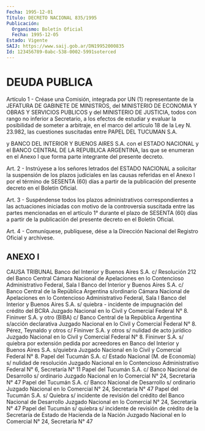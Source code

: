 ```yaml
---
Fecha: 1995-12-01
Título: DECRETO NACIONAL 835/1995
Publicación:
  Organismo: Boletín Oficial
  Fecha: 1995-12-05
Estado: Vigente
SAIJ: https://www.saij.gob.ar/DN19952000835
Id: 123456789-0abc-538-0002-5991soterced
---
```

# DEUDA PUBLICA

<a id="1"></a>
Artículo 1 - Créase una Comisión, integrada por UN (1) representante de la JEFATURA DE GABINETE DE MINISTROS, del MINISTERIO DE ECONOMIA Y OBRAS Y SERVICIOS PUBLICOS y del MINISTERIO DE JUSTICIA, todos con rango no inferior a Secretario, a los efectos de estudiar y evaluar la posibilidad de someter a arbitraje, en el marco del artículo 18 de la Ley N. 23.982, las cuestiones suscitadas entre PAPEL DEL TUCUMAN S.A.

y BANCO DEL INTERIOR Y BUENOS AIRES S.A. con el ESTADO NACIONAL y el BANCO CENTRAL DE LA REPUBLICA ARGENTINA, las que se enumeran en el Anexo I que forma parte integrante del presente decreto.

<a id="2"></a>
Art. 2 - Instrúyese a los señores letrados del ESTADO NACIONAL a solicitar la suspensión de los plazos judiciales en las causas referidas en el Anexo I por el término de SESENTA (60) días a partir de la publicación del presente decreto en el Boletín Oficial.

<a id="3"></a>
Art. 3 - Suspéndense todos los plazos administrativos correspondientes a las actuaciones iniciadas con motivo de la controversia suscitada entre las partes mencionadas en el artículo 1° durante el plazo de SESENTA (60) días a partir de la publicación del presente decreto en el Boletín Oficial.

<a id="4"></a>
Art. 4 - Comuníquese, publíquese, dése a la Dirección Nacional del Registro Oficial y archívese.

## ANEXO I

CAUSA	                                       TRIBUNAL	 Banco del Interior y Buenos Aires  S.A. c/ Resolución 212 del Banco  Central	                        Cámara Nacional de Apelaciones                                     en lo Contencioso Administrativo                                     Federal, Sala I	 Banco del Interior y Buenos Aires  S.A. c/ Banco Central de la  República Argentina s/ordinario	Cámara Nacional de Apelaciones                                     en lo Contencioso Administrativo                                     Federal, Sala I	 Banco del Interior y Buenos Aires  S.A. s/ quiebra - incidente de  impugnación del crédito del BCRA	Juzgado Nacional en lo Civil y                                     Comercial Federal N° 8.	 Fininver S.A. y otro (BIBA) c/  Banco Central de la República  Argentina s/acción declarativa	Juzgado Nacional en lo Civil y                                     Comercial Federal N° 8.	 Pérez, Teynaldo y otros c/  Fininver S.A. y otros s/ nulidad  de acto jurídico	                  Juzgado Nacional en lo Civil y                                     Comercial Federal N° 8.	 Fininver S.A. s/ quiebra por  extensión pedida por acreedores  en Banco del Interior y Buenos  Aires S.A. s/quiebra	            Juzgado Nacional en lo Civil y                                     Comercial Federal N° 8.	 Papel del Tucumán S.A. c/ Estado  Nacional (M. de Economía) s/ nulidad de resolución	            Juzgado Nacional en lo Contencioso                                     Administrativo Federal N° 6,                                     Secretaría N° 11	 Papel del Tucumán S.A. c/ Banco  Nacional de Desarrollo s/  ordinario	                        Juzgado Nacional en lo Comercial                                     N° 24, Secretaría N° 47	 Papel del Tucumán S.A. c/ Banco  Nacional de Desarrollo s/  ordinario	                        Juzgado Nacional en lo Comercial                                     N° 24, Secretaría N° 47	 Papel del Tucumán S.A. s/ Quiebra s/ incidente de revisión del  crédito del Banco Nacional de  Desarrollo	                        Juzgado Nacional en lo Comercial                                     N° 24, Secretaría N° 47	 Papel del Tucumán s/ quiebra s/  incidente de revisión de crédito  de la Secretaría de Estado de  Hacienda de la Nación	            Juzgado Nacional en lo Comercial                                     N° 24, Secretaría N° 47